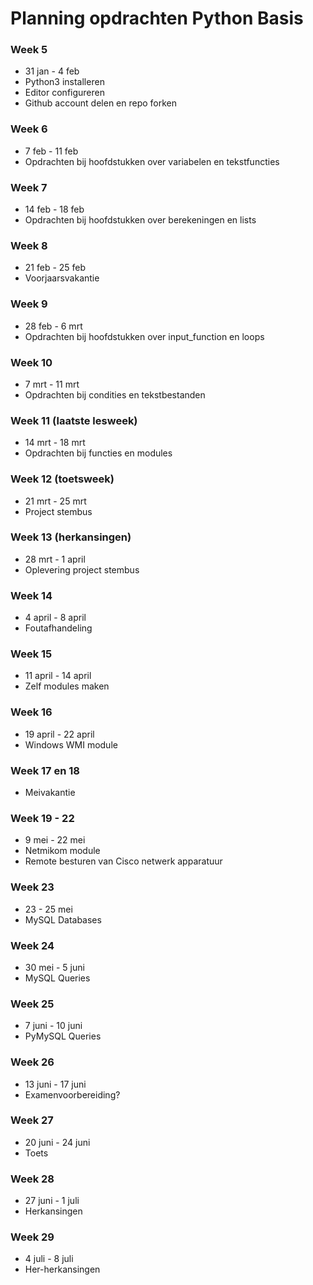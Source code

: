 # Planning opdrachten Python Basis

### Week 5
* 31 jan - 4 feb
* Python3 installeren
* Editor configureren
* Github account delen en repo forken

### Week 6 
* 7 feb - 11 feb  
* Opdrachten bij hoofdstukken over variabelen en tekstfuncties

### Week 7
* 14 feb - 18 feb  
* Opdrachten bij hoofdstukken over berekeningen en lists

### Week 8 
* 21 feb - 25 feb  
* Voorjaarsvakantie 

### Week 9
* 28 feb - 6 mrt  
* Opdrachten bij hoofdstukken over input_function en loops

### Week 10 
* 7 mrt - 11 mrt
* Opdrachten bij condities en tekstbestanden

### Week 11 (laatste lesweek)
* 14 mrt - 18 mrt
* Opdrachten bij functies en modules

### Week 12 (toetsweek)
* 21 mrt - 25 mrt
* Project stembus

### Week 13 (herkansingen)
* 28 mrt - 1 april
* Oplevering project stembus

### Week 14
* 4 april - 8 april
* Foutafhandeling

### Week 15
* 11 april - 14 april
* Zelf modules maken

### Week 16
* 19 april - 22 april
* Windows WMI module

### Week 17 en 18
* Meivakantie

### Week 19 - 22
* 9 mei - 22 mei
* Netmikom module
* Remote besturen van Cisco netwerk apparatuur

### Week 23
* 23 - 25 mei
* MySQL Databases

### Week 24
* 30 mei - 5 juni
* MySQL Queries

### Week 25
* 7 juni - 10 juni
* PyMySQL Queries

### Week 26
* 13 juni - 17 juni
* Examenvoorbereiding?

### Week 27
* 20 juni - 24 juni
* Toets

### Week 28
* 27 juni - 1 juli
* Herkansingen

### Week 29
* 4 juli - 8 juli
* Her-herkansingen 


